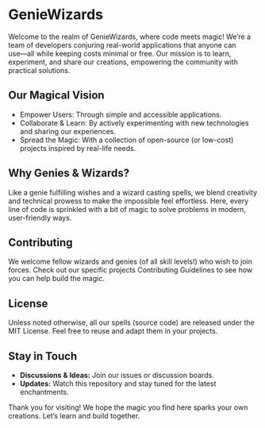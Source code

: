 # GenieWizards
Welcome to the realm of GenieWizards, where code meets magic! We’re a team of developers conjuring real-world applications that anyone can use―all while keeping costs minimal or free. Our mission is to learn, experiment, and share our creations, empowering the community with practical solutions.

## Our Magical Vision
- Empower Users: Through simple and accessible applications.
- Collaborate & Learn: By actively experimenting with new technologies and sharing our experiences.
- Spread the Magic: With a collection of open-source (or low-cost) projects inspired by real-life needs.

## Why Genies & Wizards?
Like a genie fulfilling wishes and a wizard casting spells, we blend creativity and technical prowess to make the impossible feel effortless. Here, every line of code is sprinkled with a bit of magic to solve problems in modern, user-friendly ways.

## Contributing
We welcome fellow wizards and genies (of all skill levels!) who wish to join forces. Check out our specific projects Contributing Guidelines to see how you can help build the magic.

## License
Unless noted otherwise, all our spells (source code) are released under the MIT License. Feel free to reuse and adapt them in your projects.

## Stay in Touch
- **Discussions & Ideas:** Join our issues or discussion boards.
- **Updates:** Watch this repository and stay tuned for the latest enchantments.

Thank you for visiting! We hope the magic you find here sparks your own creations. Let’s learn and build together.
